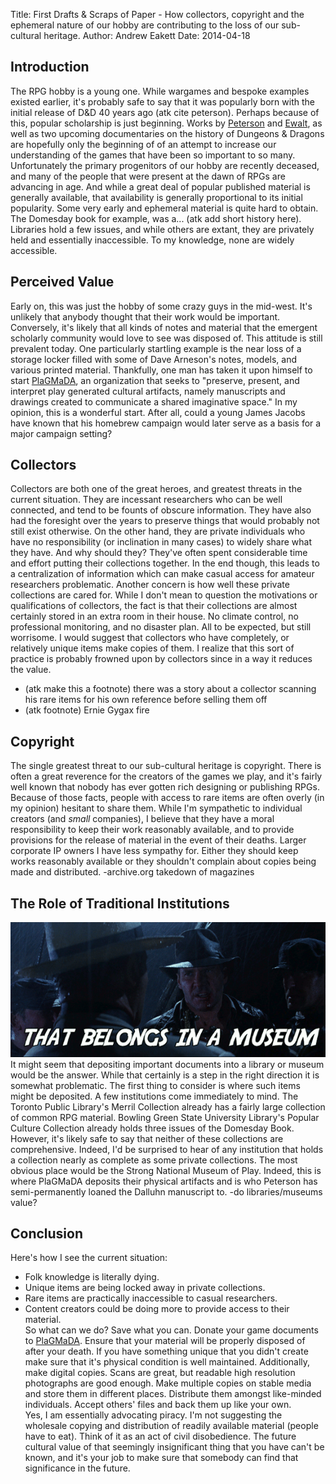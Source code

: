 Title: First Drafts & Scraps of Paper - How collectors, copyright and the ephemeral nature of our hobby are contributing to the loss of our sub-cultural heritage.
Author: Andrew Eakett
Date: 2014-04-18

## Introduction
The RPG hobby is a young one. While wargames and bespoke examples existed earlier, it's probably safe to say that it was popularly born with the initial release of D&D 40 years ago (atk cite peterson). Perhaps because of this, popular scholarship is just beginning. Works by [Peterson][patw] and [Ewalt][odam], as well as two upcoming documentaries on the history of Dungeons & Dragons are hopefully only the beginning of of an attempt to increase our understanding of the games that have been so important to so many. Unfortunately the primary progenitors of our hobby are recently deceased, and many of the people that were present at the dawn of RPGs are advancing in age. And while a great deal of popular published material is generally available, that availability is generally proportional to its initial popularity. Some very early and ephemeral material is quite hard to obtain. The Domesday book for example, was a... (atk add short history here). Libraries hold a few issues, and while others are extant, they are privately held  and essentially inaccessible. To my knowledge, none are widely accessible. 

## Perceived Value
Early on, this was just the hobby of some crazy guys in the mid-west. It's unlikely that anybody thought that their work would be important. Conversely, it's likely that all kinds of notes and material that the emergent scholarly community would love to see was disposed of. This attitude is still prevalent today. One particularly startling example is the near loss of a storage locker filled with some of Dave Arneson's notes, models, and various printed material. Thankfully, one man has taken it upon himself to start [PlaGMaDA][plagmada], an organization that seeks to "preserve, present, and interpret play generated cultural artifacts, namely manuscripts and drawings created to communicate a shared imaginative space." In my opinion, this is a wonderful start. After all, could a young James Jacobs have known that his homebrew campaign would later serve as a basis for a major campaign setting?

## Collectors
Collectors are both one of the great heroes, and greatest threats in the current situation. They are incessant researchers who can be well connected, and tend to be founts of obscure information. They have also had the foresight over the years to preserve things that would probably not still exist otherwise. On the other hand, they are private individuals who have no responsibility (or inclination in many cases) to widely share what they have. And why should they? They've often spent considerable time and effort putting their collections together. In the end though, this leads to a centralization of information which can make casual access for amateur researchers problematic. Another concern is how well these private collections are cared for. While I don't mean to question the motivations or qualifications of collectors, the fact is that their collections are almost certainly stored in an extra room in their house. No climate control, no professional monitoring, and no disaster plan. All to be expected, but still worrisome. I would suggest that collectors who have completely, or relatively unique items make copies of them. I realize that this sort of practice is probably frowned upon by collectors since in a way it reduces the value.
 - (atk make this a footnote) there was a story about a collector scanning his rare items for his own reference before selling them off
 - (atk footnote) Ernie Gygax fire

## Copyright
The single greatest threat to our sub-cultural heritage is copyright. There is often a great reverence for the creators of the games we play, and it's fairly well known that nobody has ever gotten rich designing or publishing RPGs. Because of those facts, people with access to rare items are often overly (in my opinion) hesitant to share them. While I'm sympathetic to individual creators (and *small* companies), I believe that they have a moral responsibility to keep their work reasonably available, and to provide provisions for the release of material in the event of their deaths. Larger corporate IP owners I have less sympathy for. Either they should keep works reasonably available or they shouldn't complain about copies being made and distributed.
 -archive.org takedown of magazines

## The Role of Traditional Institutions
![That belongs in a museum!](./that_belongs_in_a_museum.png)
It might seem that depositing important documents into a library or museum would be the answer. While that certainly is a step in the right direction it is somewhat problematic. The first thing to consider is where such items might be deposited. A few institutions come immediately to mind. The Toronto Public Library's Merril Collection already has a fairly large collection of common RPG material. Bowling Green State University Library's Popular Culture Collection already holds three issues of the Domesday Book. However, it's likely safe to say that neither of these collections are comprehensive. Indeed, I'd be surprised to hear of any institution that holds a collection nearly as complete as some private collections. The most obvious place would be the Strong National Museum of Play. Indeed, this is where PlaGMaDA deposits their physical artifacts and is who Peterson has semi-permanently loaned the Dalluhn manuscript to.
 -do libraries/museums value?

## Conclusion
Here's how I see the current situation:  
* Folk knowledge is literally dying.  
* Unique items are being locked away in private collections.  
* Rare items are practically inaccessible to casual researchers.  
* Content creators could be doing more to provide access to their material.  
So what can we do? Save what you can. Donate your game documents to [PlaGMaDA][plagmada]. Ensure that your material will be properly disposed of after your death. If you have something unique that you didn't create make sure that it's physical condition is well maintained. Additionally, make digital copies. Scans are great, but readable high resolution photographs are good enough. Make multiple copies on stable media and store them in different places. Distribute them amongst like-minded individuals. Accept others' files and back them up like your own.  
Yes, I am essentially advocating piracy. I'm not suggesting the wholesale copying and distribution of readily available material (people have to eat). Think of it as an act of civil disobedience. The future cultural value of that seemingly insignificant thing that you have can't be known, and it's your job to make sure that somebody can find that significance in the future.

[plagmada]: http://plagmada.org
[patw]: http://www.amazon.com/gp/product/0615642047/ref=as_li_ss_tl?ie=UTF8&camp=1789&creative=390957&creativeASIN=0615642047&linkCode=as2&tag=pathfwiki-20
[odam]: http://www.amazon.com/gp/product/B008J4CHX2/ref=as_li_ss_tl?ie=UTF8&camp=1789&creative=390957&creativeASIN=B008J4CHX2&linkCode=as2&tag=pathfwiki-20






















